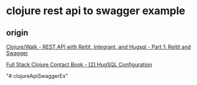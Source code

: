 # clojure rest api to swagger example

## origin

[Clojure/Walk - REST API with Reitit, Integrant, and Hugsql - Part 1: Reitit and Swagger](https://www.youtube.com/watch?v=f2hNQdS2VxQ&t=238s)

[Full Stack Clojure Contact Book - [2] HugSQL Configuration](https://www.youtube.com/watch?v=2_Pd6QeFqYs)

"# clojureApiSwaggerEx" 

